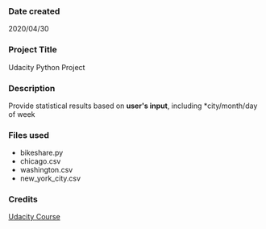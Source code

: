 ### Date created
2020/04/30

### Project Title
Udacity Python Project

### Description
Provide statistical results based on **user's input**, including *city/month/day of week

### Files used
* bikeshare.py
* chicago.csv
* washington.csv
* new_york_city.csv

### Credits
[Udacity Course](https://www.udacity.com/ "Title")
